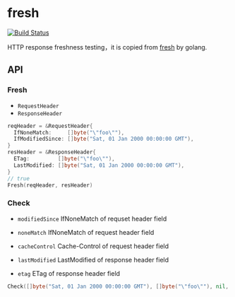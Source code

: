# fresh

[![Build Status](https://travis-ci.org/vicanso/fresh.svg?branch=master)](https://travis-ci.org/vicanso/fresh)

HTTP response freshness testing，it is copied from [fresh](https://github.com/jshttp/fresh) by golang.

## API

### Fresh

- `RequestHeader`
- `ResponseHeader`

```go
reqHeader = &RequestHeader{
  IfNoneMatch:     []byte("\"foo\""),
  IfModifiedSince: []byte("Sat, 01 Jan 2000 00:00:00 GMT"),
}
resHeader = &ResponseHeader{
  ETag:         []byte("\"foo\""),
  LastModified: []byte("Sat, 01 Jan 2000 00:00:00 GMT"),
}
// true
Fresh(reqHeader, resHeader)
```

### Check

- `modifiedSince` IfNoneMatch of requset header field

- `noneMatch` IfNoneMatch of request header field

- `cacheControl` Cache-Control of request header field

- `lastModified` LastModified of response header field

- `etag` ETag of response header field


```go
Check([]byte("Sat, 01 Jan 2000 00:00:00 GMT"), []byte("\"foo\""), nil, []byte("Sat, 01 Jan 2000 00:00:00 GMT"), []byte("\"foo\""))
```
